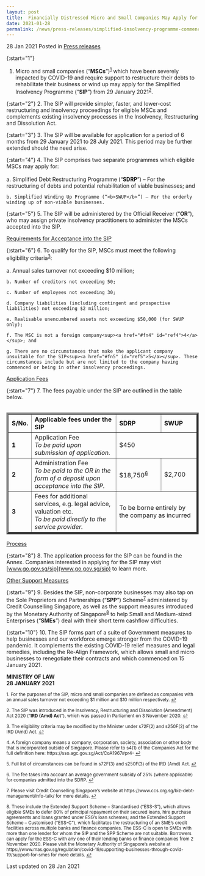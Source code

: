 ```yaml
---
layout: post
title:  Financially Distressed Micro and Small Companies May Apply for Simplified Insolvency Programme From 29 January 2021
date: 2021-01-28
permalink: /news/press-releases/simplified-insolvency-programme-commences
---
```


28 Jan 2021 Posted in [Press releases](/news/press-releases)

{:start="1"}
1. Micro and small companies (“<b>MSCs</b>”)<sup><a href="#fn1" id="ref1">1</a></sup> which have been severely impacted by COVID-19 and require support to restructure their debts to rehabilitate their business or wind up may apply for the Simplified Insolvency Programme (“<b>SIP</b>”) from 29 January 2021<sup><a href="#fn2" id="ref2">2</a></sup>.

{:start="2"}
2. The SIP will provide simpler, faster, and lower-cost restructuring and insolvency proceedings for eligible MSCs and complements existing insolvency processes in the Insolvency, Restructuring and Dissolution Act.

{:start="3"}
3. The SIP will be available for application for a period of 6 months from 29 January 2021 to 28 July 2021. This period may be further extended should the need arise.

{:start="4"}
4. The SIP comprises two separate programmes which eligible MSCs may apply for:<br>
<br>
    a. Simplified Debt Restructuring Programme (“<b>SDRP</b>”) – For the restructuring of debts and potential rehabilitation of viable businesses; and
    
    b. Simplified Winding Up Programme (“<b>SWUP</b>”) – For the orderly winding up of non-viable businesses.
    
{:start="5"}
5. The SIP will be administered by the Official Receiver (“<b>OR</b>”), who may assign private insolvency practitioners to administer the MSCs accepted into the SIP.

<u>Requirements for Acceptance into the SIP</u>

{:start="6"}
6. To qualify for the SIP, MSCs must meet the following eligibility criteria<sup><a href="#fn3" id="ref3">3</a></sup>:<br>
    <br>
    a. Annual sales turnover not exceeding $10 million;

    b. Number of creditors not exceeding 50; 

    c. Number of employees not exceeding 30;

    d. Company liabilities (including contingent and prospective liabilities) not exceeding $2 million;

    e. Realisable unencumbered assets not exceeding $50,000 (for SWUP only); 

    f. The MSC is not a foreign company<sup><a href="#fn4" id="ref4">4</a></sup>; and

    g. There are no circumstances that make the applicant company unsuitable for the SIP<sup><a href="#fn5" id="ref5">5</a></sup>. These circumstances include but are not limited to the company having commenced or being in other insolvency proceedings. 

<u>Application Fees</u>

{:start="7"}
7. The fees payable under the SIP are outlined in the table below. 

<TABLE>
<TABLE BORDER="5">
<TR>  
<TD><b>S/No.</b></TD>  
<TD><b>Applicable fees under the SIP</b></TD>
<TD><b>SDRP<b/></TD>
<TD><b>SWUP</b></TD>      
</TR>  
<TR>  
<TD><b>1</b></TD>  
<TD>Application Fee<br>
<i>To be paid upon submission of application.</i></TD>
<TD COLSPAN="2">$450</TD>
<TR>  
<TD><b>2</b></TD>  
<TD>Administration Fee<br>
<i>To be paid to the OR in the form of a deposit upon acceptance into the SIP.</i></TD>
<TD>$18,750<sup><a href="#fn6" id="ref6">6</a></sup></TD>
<TD>$2,700</TD>
<TR>  
<TD><b>3</b></TD>  
<TD>Fees for additional services, e.g. legal advice, valuation etc.<br>
<i>To be paid directly to the service provider.</i></TD>
<TD COLSPAN="2">To be borne entirely by the company as incurred</TD>
</TR>  
</TABLE>

<u>Process</u>

{:start="8"}
8. The application process for the SIP can be found in the Annex. Companies interested in applying for the SIP may visit [www.go.gov.sg/sip](www.go.gov.sg/sip) to learn more.

<u>Other Support Measures</u>

{:start="9"}
9. Besides the SIP, non-corporate businesses may also tap on the Sole Proprietors and Partnerships (“<b>SPP</b>”) Scheme<sup><a href="#fn7" id="ref7">7</a></sup> administered by Credit Counselling Singapore, as well as the support measures introduced by the Monetary Authority of Singapore<sup><a href="#fn8" id="ref8">8</a></sup> to help Small and Medium-sized Enterprises (“<b>SMEs</b>”) deal with their short term cashflow difficulties. 
    
{:start="10"}
10. The SIP forms part of a suite of Government measures to help businesses and our workforce emerge stronger from the COVID-19 pandemic. It complements the existing COVID-19 relief measures and legal remedies, including the Re-Align Framework, which allows small and micro businesses to renegotiate their contracts and which commenced on 15 January 2021.

**MINISTRY OF LAW**
<br>**28 JANUARY 2021**

<p><sup id="fn1">1. For the purposes of the SIP, micro and small companies are defined as companies with an annual sales turnover not exceeding $1 million and $10 million respectively. <a href="#ref1" title="Jump back to footnote 1 in the text.">↩</a></sup></p>

<p><sup id="fn2">2. The SIP was introduced in the Insolvency, Restructuring and Dissolution (Amendment) Act 2020 (“<b>IRD (Amd) Act</b>”), which was passed in Parliament on 3 November 2020. <a href="#ref2" title="Jump back to footnote 2 in the text.">↩</a></sup></p>

<p><sup id="fn3">3. The eligibility criteria may be modified by the Minister under s72F(2) and s250F(2) of the IRD (Amd) Act. <a href="#ref3" title="Jump back to footnote 3 in the text.">↩</a></sup></p>

<p><sup id="fn4">4. A foreign company means a company, corporation, society, association or other body that is incorporated outside of Singapore. Please refer to s4(1) of the Companies Act for the full definition here: https://sso.agc.gov.sg/Act/CoA1967#pr4- <a href="#ref4" title="Jump back to footnote 4 in the text.">↩</a></sup></p>

<p><sup id="fn5">5. Full list of circumstances can be found in s72F(3) and s250F(3) of the IRD (Amd) Act. <a href="#ref5" title="Jump back to footnote 5 in the text.">↩</a></sup></p>

<p><sup id="fn6">6. The fee takes into account an average government subsidy of 25% (where applicable) for companies admitted into the SDRP. <a href="#ref6" title="Jump back to footnote 6 in the text.">↩</a></sup></p>

<p><sup id="fn7">7. Please visit Credit Counselling Singapore’s website at https://www.ccs.org.sg/biz-debt-management/info-talk/ for more details. <a href="#ref7" title="Jump back to footnote 7 in the text.">↩</a></sup></p>

<p><sup id="fn8">8. These include the Extended Support Scheme – Standardised (“ESS-S”), which allows eligible SMEs to defer 80% of principal repayment on their secured loans, hire purchase agreements and loans granted under ESG’s loan schemes; and the Extended Support Scheme – Customised (“ESS-C”), which facilitates the restructuring of an SME’s credit facilities across multiple banks and finance companies. The ESS-C is open to SMEs with more than one lender for whom the SIP and the SPP Scheme are not suitable. Borrowers can apply for the ESS-C with any one of their lending banks or finance companies from 2 November 2020. Please visit the Monetary Authority of Singapore’s website at https://www.mas.gov.sg/regulation/covid-19/supporting-businesses-through-covid-19/support-for-smes for more details. <a href="#ref8" title="Jump back to footnote 8 in the text.">↩</a></sup></p>

<p class="right-side-updated">Last updated on 28 Jan 2021</p>
